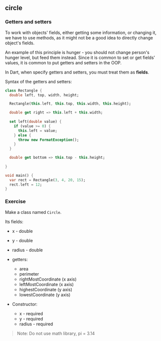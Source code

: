 ## circle

### Getters and setters

To work with objects' fields, either getting some information, or changing it, we have to use methods, as it might not be a good idea to directly change object's fields. 

An example of this principle is hunger - you should not change person's hunger level, but feed them instead. Since it is common to set or get fields' values, it is common to put getters and setters in the OOP.

In Dart, when specify getters and setters, you must treat them as **fields**.

Syntax of the getters and setters:

```dart
class Rectangle {
  double left, top, width, height;

  Rectangle(this.left, this.top, this.width, this.height);

  double get right => this.left + this.width;
  
  set left(double value) {
    if (value >= 0) {
      this.left = value;
    } else {
      throw new FormatException(); 
    }
  }

  double get bottom => this.top - this.height;
  
}

void main() {
  var rect = Rectangle(3, 4, 20, 15);
  rect.left = 12;
}
```


### **Exercise**

Make a class named `Circle`.

Its fields:

- x - double
- y - double
- radius - double
- getters:
  - area
  - perimeter
  - rightMostCoordinate (x axis)
  - leftMostCoordinate (x axis)
  - highestCoordinate (y axis)
  - lowestCoordinate (y axis)


- Constructor:
  - x - required
  - y - required
  - radius - required

> Note: Do not use math library, pi = 3.14